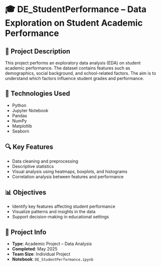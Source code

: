 # 🎓 DE_StudentPerformance – Data Exploration on Student Academic Performance

## 📖 Project Description
This project performs an exploratory data analysis (EDA) on student academic performance. The dataset contains features such as demographics, social background, and school-related factors. The aim is to understand which factors influence student grades and performance.

## 🧩 Technologies Used
- Python
- Jupyter Notebook
- Pandas
- NumPy
- Matplotlib
- Seaborn

## 🔍 Key Features
- Data cleaning and preprocessing  
- Descriptive statistics  
- Visual analysis using heatmaps, boxplots, and histograms  
- Correlation analysis between features and performance

## 📊 Objectives
- Identify key features affecting student performance  
- Visualize patterns and insights in the data  
- Support decision-making in educational settings

## 🧾 Project Info
- **Type**: Academic Project – Data Analysis  
- **Completed**: May 2025  
- **Team Size**: Individual Project  
- **Notebook**: `DE_StudentPerformance.ipynb`  

